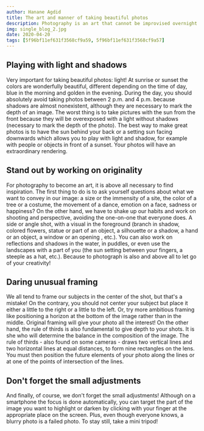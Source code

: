 ```yaml
---
author: Hanane Agdid
title: The art and manner of taking beautiful photos
description: Photography is an art that cannot be improvised overnight. In this article, I will give you some tips for taking very pretty photos with your smartphone.
img: single_blog_2.jpg
date: 2020-04-20
tags: [5f96bf11ef631f3568cf9a59, 5f96bf11ef631f3568cf9a57]
---
```


<h2> Playing with light and shadows </h2>

Very important for taking beautiful photos: light! At sunrise or sunset the colors are wonderfully beautiful, different depending on the time of day, blue in the morning and golden in the evening. During the day, you should absolutely avoid taking photos between 2 p.m. and 4 p.m. because shadows are almost nonexistent, although they are necessary to mark the depth of an image. The worst thing is to take pictures with the sun from the front because they will be overexposed with a light without shadows (necessary to mark the depth of the photo). The best way to make great photos is to have the sun behind your back or a setting sun facing downwards which allows you to play with light and shadow, for example with people or objects in front of a sunset. Your photos will have an extraordinary rendering.

<h2> Stand out by working on originality </h2>

For photography to become an art, it is above all necessary to find inspiration. The first thing to do is to ask yourself questions about what we want to convey in our image: a size or the immensity of a site, the color of a tree or a costume, the movement of a dance, emotion on a face, sadness or happiness? On the other hand, we have to shake up our habits and work on shooting and perspective, avoiding the one-on-one that everyone does. A side or angle shot, with a visual in the foreground (branch in shadow, colored flowers, statue or part of an object, a silhouette or a shadow, a hand or an object, a window or an opening , etc.). You can also work on reflections and shadows in the water, in puddles, or even use the landscapes with a part of you (the sun setting between your fingers, a steeple as a hat, etc.). Because to photograph is also and above all to let go of your creativity!

<h2> Daring unusual framing </h2>

We all tend to frame our subjects in the center of the shot, but that's a mistake! On the contrary, you should not center your subject but place it either a little to the right or a little to the left. Or, try more ambitious framing like positioning a horizon at the bottom of the image rather than in the middle. Original framing will give your photo all the interest! On the other hand, the rule of thirds is also fundamental to give depth to your shots. It is she who will determine the balance in the composition of the image. The rule of thirds - also found on some cameras - draws two vertical lines and two horizontal lines at equal distances, to form nine rectangles on the lens. You must then position the future elements of your photo along the lines or at one of the points of intersection of the lines.

<h2> Don't forget the small adjustments </h2>

And finally, of course, we don't forget the small adjustments! Although on a smartphone the focus is done automatically, you can target the part of the image you want to highlight or darken by clicking with your finger at the appropriate place on the screen. Plus, even though everyone knows, a blurry photo is a failed photo. To stay still, take a mini tripod!
